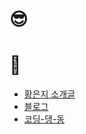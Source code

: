 # 😎

# 🔗
- [황은지 소개글](http://bitly.kr/hwangeunji)
- [블로그](https://velog.io/@hwang-eunji)
- [코딩-댕-동](https://www.youtube.com/channel/UCYy1lBc1AKcs5BW_9jTGOQA?view_as=subscriber)


